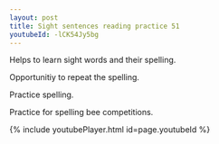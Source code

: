 ```yaml
---
layout: post
title: Sight sentences reading practice 51
youtubeId: -lCK54Jy5bg
---
```

 
 
Helps to learn sight words and their spelling.

Opportunitiy to repeat the spelling. 

Practice spelling. 
 
Practice for spelling bee competitions. 
 
{% include youtubePlayer.html id=page.youtubeId %}
 
 
